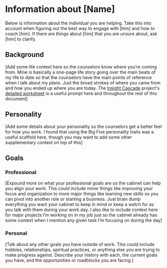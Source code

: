 # Information about [Name]
Below is information about the individual you are helping. Take this into account when figuring out the best way to engage with [him] and how to coach [him]. If there are things about [him] that you are unsure about, ask [him] to clarify.

## Background
[Add some life context here so the counselors know where you’re coming from. Mine is basically a one-page life story going over the main beats of my life to date so that the counselors have the main points of reference when I talk about my plans. Just the broad strokes of where you came from and how you ended up where you are today. The [Insight Cascade](https://github.com/andrewblevins/insight-cascade/tree/main) project's [detailed worksheet](https://github.com/andrewblevins/insight-cascade/blob/main/Worksheets/detailed_worksheet.md) is a useful prompt here and throughout the rest of this document]

## Personality

[Add some details about your personality so the counselors get a better feel for how you work. I found that using the Big Five personality traits was a useful scaffold here, though you may want to add some other supplementary context on top of this]

## Goals

### Professional

[Expound more on what your professional goals are so the cabinet can help you align your work. This could include minor things like improving your focus and organization to more major things like learning new skills so you can pivot into another role or starting a business. Just brain dump everything you want your cabinet to keep in mind or keep a watch for as you talk with them during your work day. I also like to include context here for major projects I’m working on in my job just so the cabinet already has some context when I mention any given task I’m focusing on during the day]

### Personal

[Talk about any other goals you have outside of work. This could include hobbies, relationships, spiritual practices, or anything else you are trying to make progress against. Describe your history with each, the current goals you have, and the opportunities or roadblocks you are facing.]
